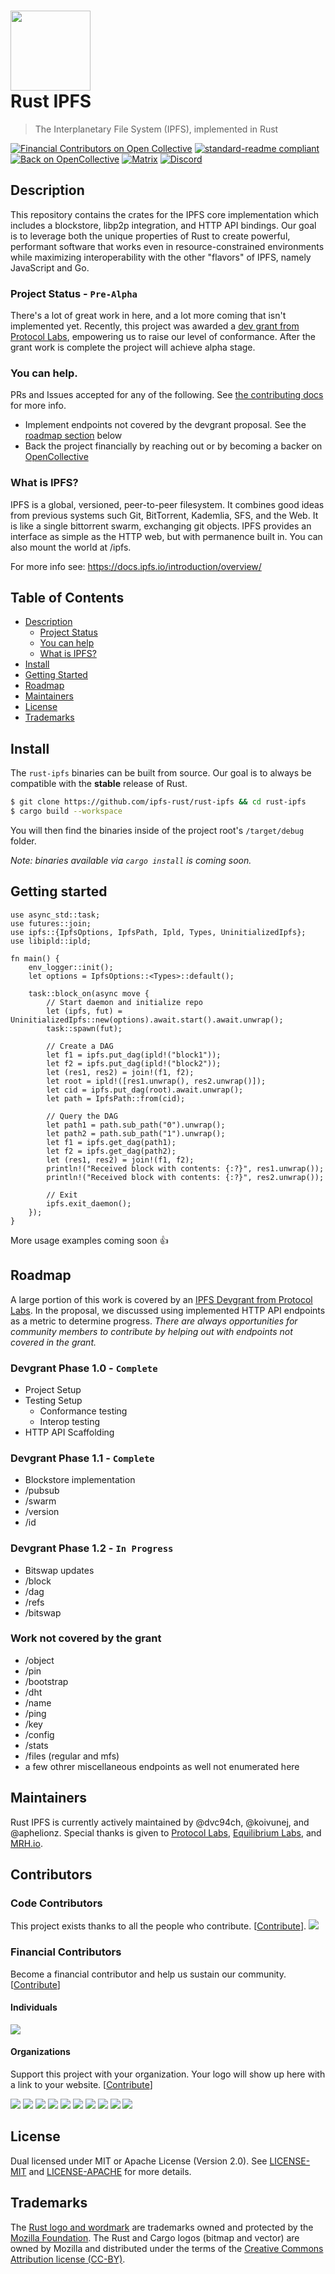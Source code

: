 <h1>
  <img src="https://ipfs.io/ipfs/QmRcFsCvTgGrB52UGpp9P2bSDmnYNTAATdRf4NBj8SKf77/rust-ipfs-logo-256w.png" width="128" /><br />
  Rust IPFS
</h1>

> The Interplanetary File System (IPFS), implemented in Rust

[![Financial Contributors on Open Collective](https://opencollective.com/ipfs-rust/all/badge.svg?label=financial+contributors)](https://opencollective.com/ipfs-rust) [![standard-readme compliant](https://img.shields.io/badge/readme%20style-standard-brightgreen.svg?style=flat-square)](https://github.com/RichardLitt/standard-readme) [![Back on OpenCollective](https://img.shields.io/badge/open%20collective-donate-yellow.svg)](https://opencollective.com/ipfs-rust) [![Matrix](https://img.shields.io/badge/matrix-%23rust_ipfs%3Amatrix.org-blue.svg)](https://riot.im/app/#/room/#rust-ipfs:matrix.org) [![Discord](https://img.shields.io/discord/475789330380488707?color=blueviolet&label=discord)](https://discord.gg/9E5SFvW)


## Description

This repository contains the crates for the IPFS core implementation which includes a blockstore, libp2p integration, and HTTP API bindings. Our goal is to leverage both the unique properties of Rust to create powerful, performant software that works even in resource-constrained environments while maximizing interoperability with the other "flavors" of IPFS, namely JavaScript and Go.

### Project Status - `Pre-Alpha`

There's a lot of great work in here, and a lot more coming that isn't implemented yet. Recently, this project was awarded a [dev grant from Protocol Labs](https://github.com/ipfs/devgrants/tree/master/open-grants/ipfs-rust), empowering us to raise our level of conformance. After the grant work is complete the project will achieve alpha stage.

### You can help.

PRs and Issues accepted for any of the following. See [the contributing docs](./CONTRIBUTING.md) for more info.
* Implement endpoints not covered by the devgrant proposal. See the [roadmap section](#roadmap) below
* Back the project financially by reaching out or by becoming a backer on [OpenCollective](https://opencollective.com/ipfs-rust)

### What is IPFS?

IPFS is a global, versioned, peer-to-peer filesystem. It combines good ideas from previous systems such Git, BitTorrent, Kademlia, SFS, and the Web. It is like a single bittorrent swarm, exchanging git objects. IPFS provides an interface as simple as the HTTP web, but with permanence built in. You can also mount the world at /ipfs.

For more info see: https://docs.ipfs.io/introduction/overview/

## Table of Contents

- [Description](#description)
    - [Project Status](#project-status---pre-alpha)
    - [You can help](#you-can-help)
    - [What is IPFS?](#what-is-ipfs)
- [Install](#install)
- [Getting Started](#getting-started)
- [Roadmap](#roadmap)
- [Maintainers](#maintainers)
- [License](#license)
- [Trademarks](#trademarks)


## Install

The `rust-ipfs` binaries can be built from source. Our goal is to always be compatible with the **stable** release of Rust.

```bash
$ git clone https://github.com/ipfs-rust/rust-ipfs && cd rust-ipfs
$ cargo build --workspace
```

You will then find the binaries inside of the project root's `/target/debug` folder.

_Note: binaries available via `cargo install` is coming soon._

## Getting started
```rust,no_run
use async_std::task;
use futures::join;
use ipfs::{IpfsOptions, IpfsPath, Ipld, Types, UninitializedIpfs};
use libipld::ipld;

fn main() {
    env_logger::init();
    let options = IpfsOptions::<Types>::default();

    task::block_on(async move {
        // Start daemon and initialize repo
        let (ipfs, fut) = UninitializedIpfs::new(options).await.start().await.unwrap();
        task::spawn(fut);

        // Create a DAG
        let f1 = ipfs.put_dag(ipld!("block1"));
        let f2 = ipfs.put_dag(ipld!("block2"));
        let (res1, res2) = join!(f1, f2);
        let root = ipld!([res1.unwrap(), res2.unwrap()]);
        let cid = ipfs.put_dag(root).await.unwrap();
        let path = IpfsPath::from(cid);

        // Query the DAG
        let path1 = path.sub_path("0").unwrap();
        let path2 = path.sub_path("1").unwrap();
        let f1 = ipfs.get_dag(path1);
        let f2 = ipfs.get_dag(path2);
        let (res1, res2) = join!(f1, f2);
        println!("Received block with contents: {:?}", res1.unwrap());
        println!("Received block with contents: {:?}", res2.unwrap());

        // Exit
        ipfs.exit_daemon();
    });
}
```

More usage examples coming soon :+1:

## Roadmap

A large portion of this work is covered by an [IPFS Devgrant from Protocol Labs](https://github.com/ipfs/devgrants/tree/master/open-grants/ipfs-rust). In the proposal, we discussed using implemented HTTP API endpoints as a metric to determine progress. _There are always opportunities for community members to contribute by helping out with endpoints not covered in the grant._

### Devgrant Phase 1.0 - `Complete`

- Project Setup
- Testing Setup
    - Conformance testing
    - Interop testing
- HTTP API Scaffolding

### Devgrant Phase 1.1 - `Complete`

- Blockstore implementation
- /pubsub
- /swarm
- /version
- /id

### Devgrant Phase 1.2 - `In Progress`

- Bitswap updates
- /block
- /dag
- /refs
- /bitswap

### Work not covered by the grant

- /object
- /pin
- /bootstrap
- /dht
- /name
- /ping
- /key
- /config
- /stats
- /files (regular and mfs)
- a few othrer miscellaneous endpoints as well not enumerated here

## Maintainers

Rust IPFS is currently actively maintained by @dvc94ch, @koivunej, and @aphelionz. Special thanks is given to [Protocol Labs](https://github.com/protocol), [Equilibrium Labs](https://github.com/eqlabs), and [MRH.io](https://mrh.io).

## Contributors

### Code Contributors

This project exists thanks to all the people who contribute. [[Contribute](CONTRIBUTING.md)].
<a href="https://github.com/ipfs-rust/rust-ipfs/graphs/contributors"><img src="https://opencollective.com/ipfs-rust/contributors.svg?width=890&button=false" /></a>

### Financial Contributors

Become a financial contributor and help us sustain our community. [[Contribute](https://opencollective.com/ipfs-rust/contribute)]

#### Individuals

<a href="https://opencollective.com/ipfs-rust"><img src="https://opencollective.com/ipfs-rust/individuals.svg?width=890"></a>

#### Organizations

Support this project with your organization. Your logo will show up here with a link to your website. [[Contribute](https://opencollective.com/ipfs-rust/contribute)]

<a href="https://opencollective.com/ipfs-rust/organization/0/website"><img src="https://opencollective.com/ipfs-rust/organization/0/avatar.svg"></a>
<a href="https://opencollective.com/ipfs-rust/organization/1/website"><img src="https://opencollective.com/ipfs-rust/organization/1/avatar.svg"></a>
<a href="https://opencollective.com/ipfs-rust/organization/2/website"><img src="https://opencollective.com/ipfs-rust/organization/2/avatar.svg"></a>
<a href="https://opencollective.com/ipfs-rust/organization/3/website"><img src="https://opencollective.com/ipfs-rust/organization/3/avatar.svg"></a>
<a href="https://opencollective.com/ipfs-rust/organization/4/website"><img src="https://opencollective.com/ipfs-rust/organization/4/avatar.svg"></a>
<a href="https://opencollective.com/ipfs-rust/organization/5/website"><img src="https://opencollective.com/ipfs-rust/organization/5/avatar.svg"></a>
<a href="https://opencollective.com/ipfs-rust/organization/6/website"><img src="https://opencollective.com/ipfs-rust/organization/6/avatar.svg"></a>
<a href="https://opencollective.com/ipfs-rust/organization/7/website"><img src="https://opencollective.com/ipfs-rust/organization/7/avatar.svg"></a>
<a href="https://opencollective.com/ipfs-rust/organization/8/website"><img src="https://opencollective.com/ipfs-rust/organization/8/avatar.svg"></a>
<a href="https://opencollective.com/ipfs-rust/organization/9/website"><img src="https://opencollective.com/ipfs-rust/organization/9/avatar.svg"></a>

## License

Dual licensed under MIT or Apache License (Version 2.0). See [LICENSE-MIT](./LICENSE-MIT) and [LICENSE-APACHE](./LICENSE-APACHE) for more details.

## Trademarks

The [Rust logo and wordmark](https://www.rust-lang.org/policies/media-guide) are trademarks owned and protected by the [Mozilla Foundation](https://mozilla.org). The Rust and Cargo logos (bitmap and vector) are owned by Mozilla and distributed under the terms of the [Creative Commons Attribution license (CC-BY)](https://creativecommons.org/licenses/by/4.0/).
